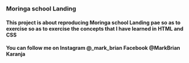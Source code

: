 
### Moringa school Landing 

#### This project is about reproducing Moringa school Landing pae so as to exercise so as to exercise the concepts that I have learned in HTML and CSS

#### You can follow me on Instagram @_mark_brian Facebook @MarkBrian Karanja
